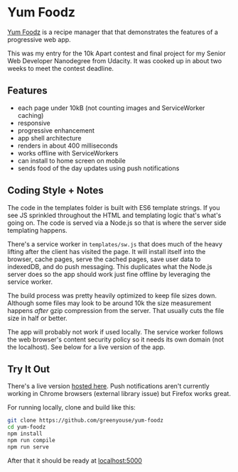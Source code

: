 # Yum Foodz

[Yum Foodz](https://yum-foodz.herokuapp.com) is a recipe manager that
that demonstrates the features of a progressive web app.

This was my entry for the 10k Apart contest and final project for my
Senior Web Developer Nanodegree from Udacity. It was cooked up in about
two weeks to meet the contest deadline.  

## Features

- each page under 10kB (not counting images and ServiceWorker caching)
- responsive
- progressive enhancement
- app shell architecture
- renders in about 400 milliseconds
- works offline with ServiceWorkers
- can install to home screen on mobile
- sends food of the day updates using push notifications

## Coding Style + Notes

The code in the templates folder is built with ES6 template
strings. If you see JS sprinkled throughout the HTML and templating
logic that's what's going on. The code is served via a Node.js so that
is where the server side templating happens.

There's a service worker in `templates/sw.js` that does much of the
heavy lifting after the client has visited the page. It will install
itself into the browser, cache pages, serve the cached pages, save user
data to indexedDB, and do push messaging. This duplicates what the
Node.js server does so the app should work just fine offline by
leveraging the service worker.

The build process was pretty heavily optimized to keep file sizes
down. Although some files may look to be around 10k the size measurement
happens *after* gzip compression from the server. That usually cuts the
file size in half or better.

The app will probably not work if used locally. The service worker
follows the web browser's content security policy so it needs its own
domain (not the localhost). See below for a live version of the app.

## Try It Out

There's a live version [hosted here](https://yum-foodz.herokuapp.com). Push
notifications aren't currently working in Chrome browsers (external library
issue) but Firefox works great.

For running locally, clone and build like this:

```sh
git clone https://github.com/greenyouse/yum-foodz
cd yum-foodz
npm install
npm run compile
npm run serve
```

After that it should be ready at [localhost:5000](http://localhost:5000)
